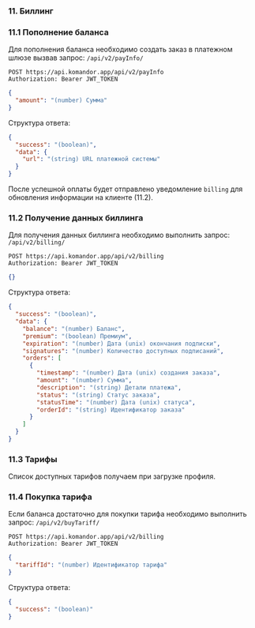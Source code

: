 ### 11. Биллинг

### 11.1 Пополнение баланса

Для пополнения баланса необходимо создать заказ в платежном шлюзе вызвав запрос: `/api/v2/payInfo/`

```http request
POST https://api.komandor.app/api/v2/payInfo
Authorization: Bearer JWT_TOKEN
```
```json
{
  "amount": "(number) Сумма"
}
```
Структура ответа:
```json
{
  "success": "(boolean)",
  "data": {
    "url": "(string) URL платежной системы"
  }
}
```

После успешной оплаты будет отправлено уведомление `billing` для обновления информации на клиенте (11.2).

### 11.2 Получение данных биллинга

Для получения данных биллинга необходимо выполнить запрос: `/api/v2/billing/`

```http request
POST https://api.komandor.app/api/v2/billing
Authorization: Bearer JWT_TOKEN
```
```json
{}
```
Структура ответа:
```json
{
  "success": "(boolean)",
  "data": {
    "balance": "(number) Баланс",
    "premium": "(boolean) Премиум",
    "expiration": "(number) Дата (unix) окончания подписки",
    "signatures": "(number) Количество доступных подписаний",
    "orders": [
      {
        "timestamp": "(number) Дата (unix) создания заказа",
        "amount": "(number) Сумма",
        "description": "(string) Детали платежа",
        "status": "(string) Статус заказа",
        "statusTime": "(number) Дата (unix) статуса",
        "orderId": "(string) Идентификатор заказа"
      }
    ]
  }
}
```

### 11.3 Тарифы

Список доступных тарифов получаем при загрузке профиля.

### 11.4 Покупка тарифа

Если баланса достаточно для покупки тарифа необходимо выполнить запрос: `/api/v2/buyTariff/`

```http request
POST https://api.komandor.app/api/v2/billing
Authorization: Bearer JWT_TOKEN
```
```json
{
  "tariffId": "(number) Идентификатор тарифа"
}
```
Структура ответа:
```json
{
  "success": "(boolean)"
}
```
